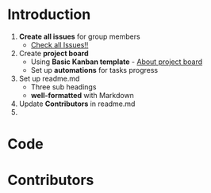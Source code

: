 # Introduction
1. **Create all issues** for group members
   - [Check all Issues!!](https://github.com/csci3251-2021/project-team-l/issues)
2. Create **project board**
   - Using **Basic Kanban template** - [About project board](https://docs.github.com/en/github/managing-your-work-on-github/about-project-boards)
   - Set up **automations** for tasks progress
3. Set up readme.md
   - Three sub headings
   - **well-formatted** with Markdown
4. Update **Contributors** in readme.md
5. 
# Code
# Contributors
